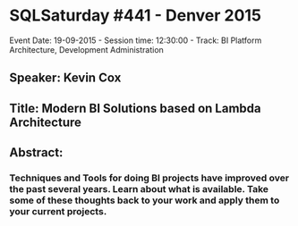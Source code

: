 # SQLSaturday #441 - Denver 2015
Event Date: 19-09-2015 - Session time: 12:30:00 - Track: BI Platform Architecture, Development  Administration
## Speaker: Kevin Cox
## Title: Modern BI Solutions based on Lambda Architecture
## Abstract:
### Techniques and Tools for doing BI projects have improved over the past several years.  Learn about what is available.  Take some of these thoughts back to your work and apply them to your current projects.

